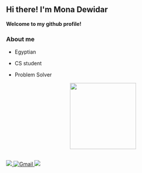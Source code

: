 ## Hi there! I'm Mona Dewidar

**Welcome to my github profile!**

### About me

- Egyptian
- CS student
- Problem Solver



  <div align="center">
  <a href="https://github.com/MonaDewidar">
   <img height="180em" src="https://github-readme-stats.vercel.app/api/top-langs/?username=MonaDewidar&layout=compact&langs_count=7&theme=algolia"/> 
  </a>
</div>

##

<div>
  <a href="https://t.me/MonaDewidar" target="_blank">
   <img src="https://img.shields.io/badge/Telegram-2CA5E0?style=for-the-badge&logo=telegram&logoColor=white" target="_blank">
  </a> 
 <a href="mailto:monadewidar02@gmail.com">
    <img src="https://img.shields.io/badge/Gmail-D14836?style=for-the-badge&logo=gmail&logoColor=white" alt="Gmail">
</a>

  <a href="https://www.linkedin.com/in/mona-dewidar-7169b42a9" target="_blank">
    <img src="https://img.shields.io/badge/LinkedIn-0077B5?style=for-the-badge&logo=linkedin&logoColor=white" target="_blank">
  </a>
</div>
